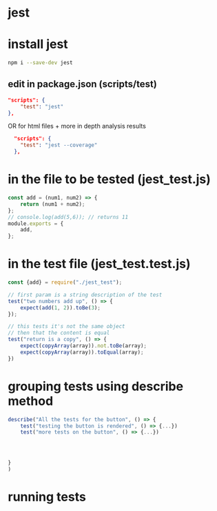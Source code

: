 # jest

# install jest
``` bash
npm i --save-dev jest
```

## edit in package.json (scripts/test)
``` json
"scripts": {
    "test": "jest"
},
```
OR for html files + more in depth analysis results
``` json
  "scripts": {
    "test": "jest --coverage"
  },
```

# in the file to be tested (jest_test.js)
``` javascript
const add = (num1, num2) => {
    return (num1 + num2);
};
// console.log(add(5,6)); // returns 11
module.exports = {
    add,
};
```

# in the test file (jest_test.test.js)
``` js
const {add} = require("./jest_test");

// first param is a string description of the test
test("two numbers add up", () => {
    expect(add(1, 2)).toBe(3);
});
```

``` js
// this tests it's not the same object
// then that the content is equal
test("return is a copy", () => {
    expect(copyArray(array)).not.toBe(array);
    expect(copyArray(array)).toEqual(array); 
})
```

# grouping tests using describe method
```js
describe("All the tests for the button", () => {
    test("testing the button is rendered", () => {...})
    test("more tests on the button", () => {...})




}
) 
```


# running tests
``` bash
```